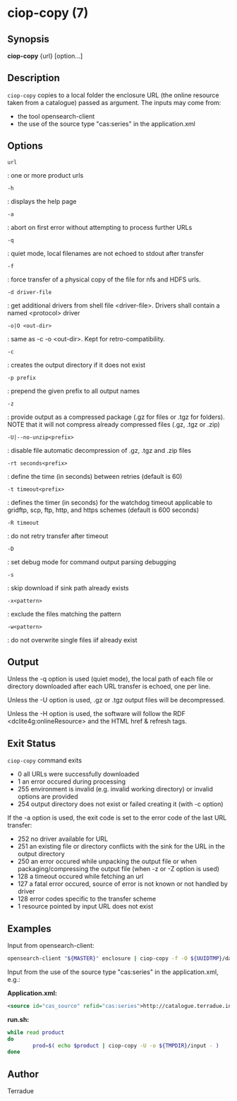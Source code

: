 # ciop-copy (7)

## Synopsis

**ciop-copy** \{url} \[option...\]

## Description

`ciop-copy` copies to a local folder the enclosure URL (the online resource taken from a catalogue) passed as argument. The inputs may come from:

- the tool opensearch-client
- the use of the source type "cas:series" in the application.xml

## Options

`url`

: one or more product urls

`-h`

: displays the help page

`-a`

: abort on first error without attempting to process further URLs

`-q`

: quiet mode, local filenames are not echoed to stdout after transfer

`-f`

: force transfer of a physical copy of the file for nfs and HDFS urls.

`-d driver-file`

: get additional drivers from shell file \<driver-file>. Drivers shall contain a named
  \<protocol> driver

`-o|O <out-dir>`

: same as -c -o \<out-dir>. Kept for retro-compatibility.

`-c`

: creates the output directory if it does not exist

`-p prefix`

: prepend the given prefix to all output names

`-z`

: provide output as a compressed package (.gz for files or .tgz for folders). NOTE that it
  will not compress already compressed files (.gz, .tgz or .zip)

`-U|--no-unzip<prefix>`

: disable file automatic decompression of .gz, .tgz and .zip files

`-rt seconds<prefix>`

: define the time (in seconds) between retries (default is 60)

`-t timeout<prefix>`

: defines the timer (in seconds) for the watchdog timeout applicable to gridftp, scp, ftp,
  http, and https schemes (default is 600 seconds)

`-R timeout`

: do not retry transfer after timeout

`-D`

: set debug mode for command output parsing debugging

`-s`

: skip download if sink path already exists

`-x<pattern>`

: exclude the files matching the pattern

`-w<pattern>`

: do not overwrite single files iif already exist

## Output

Unless the -q option is used (quiet mode), the local path of each file or directory
downloaded after each URL transfer is echoed, one per line.

Unless the -U option is used, .gz or .tgz output files will be decompressed.

Unless the -H option is used, the software will follow the RDF \<dclite4g:onlineResource> and
the HTML href & refresh tags.

## Exit Status

`ciop-copy` command exits

- 0 all URLs were successfully downloaded
- 1 an error occured during processing
- 255 environment is invalid (e.g. invalid working directory) or invalid options are provided
- 254 output directory does not exist or failed creating it (with -c option)

If the -a option is used, the exit code is set to the error code of the last URL transfer:

- 252 no driver available for URL
- 251 an existing file or directory conflicts with the sink for the URL in the output directory
- 250 an error occured while unpacking the output file or when packaging/compressing the output file (when -z or -Z option is used)
- 128 a timeout occured while fetching an url
- 127 a fatal error occured, source of error is not known or not handled by driver
- 128 error codes specific to the transfer scheme
- 1 resource pointed by input URL does not exist

## Examples

Input from opensearch-client:

```bash
opensearch-client "${MASTER}" enclosure | ciop-copy -f -O ${UUIDTMP}/data/master -
```

Input from the use of the source type "cas:series" in the application.xml, e.g.:

**Application.xml:**

```xml
<source id="cas_source" refid="cas:series">http://catalogue.terradue.int/catalogue/search/MER_RR__1P/description</source>
```

**run.sh:**

```bash
while read product
do
        prod=$( echo $product | ciop-copy -U -o ${TMPDIR}/input - )
done
```

## Author

Terradue

